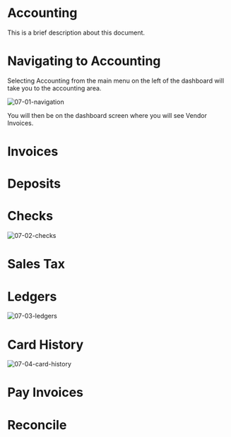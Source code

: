 # Accounting

This is a brief description about this document.


# Navigating to Accounting

Selecting Accounting from the main menu on the left of the dashboard will take you to the accounting area.

![07-01-navigation](https://user-images.githubusercontent.com/41650610/222008724-3192fb63-065d-444a-9eac-2e272e350fca.png)

You will then be on the dashboard screen where you will see Vendor Invoices.


# Invoices


# Deposits


# Checks

![07-02-checks](https://user-images.githubusercontent.com/41650610/222008728-2192bde9-ba0b-478d-89ba-06b98dbf1c9b.png)


# Sales Tax


# Ledgers

![07-03-ledgers](https://user-images.githubusercontent.com/41650610/222008736-8951b55c-d5a2-4e1b-9aa0-7d54adf3bb4b.png)


# Card History

![07-04-card-history](https://user-images.githubusercontent.com/41650610/222008740-7ba25ed4-0007-4bab-8675-8dc130d162f1.png)


# Pay Invoices


# Reconcile
